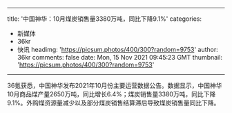 
---
title: '中国神华：10月煤炭销售量3380万吨，同比下降9.1%'
categories: 
 - 新媒体
 - 36kr
 - 快讯
headimg: 'https://picsum.photos/400/300?random=9753'
author: 36kr
comments: false
date: Mon, 15 Nov 2021 09:45:23 GMT
thumbnail: 'https://picsum.photos/400/300?random=9753'
---

<div>   
36氪获悉，中国神华发布2021年10月份主要运营数据公告。数据显示，中国神华10月商品煤产量2650万吨，同比增长6.4%；煤炭销售量3380万吨，同比下降9.1%。外购煤资源量减少以及部分煤炭销售结算滞后导致煤炭销售量同比下降。  
</div>
            